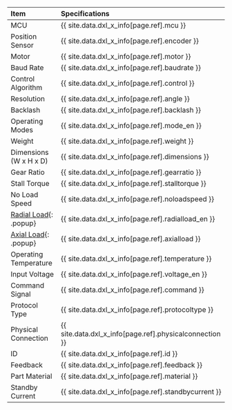 
| Item                   | Specifications                                          |
|:-----------------------|:--------------------------------------------------------|
| MCU                    | {{ site.data.dxl_x_info[page.ref].mcu }}                |
| Position Sensor        | {{ site.data.dxl_x_info[page.ref].encoder }}            |
| Motor                  | {{ site.data.dxl_x_info[page.ref].motor }}              |
| Baud Rate              | {{ site.data.dxl_x_info[page.ref].baudrate }}           |
| Control Algorithm      | {{ site.data.dxl_x_info[page.ref].control }}            |
| Resolution             | {{ site.data.dxl_x_info[page.ref].angle }}              |{% if site.data.dxl_x_info[page.ref].backlash != 'N/A' %}
| Backlash               | {{ site.data.dxl_x_info[page.ref].backlash }}           |{% else %}{% endif %}
| Operating Modes        | {{ site.data.dxl_x_info[page.ref].mode_en }}            |
| Weight                 | {{ site.data.dxl_x_info[page.ref].weight }}             |
| Dimensions (W x H x D) | {{ site.data.dxl_x_info[page.ref].dimensions }}         |
| Gear Ratio             | {{ site.data.dxl_x_info[page.ref].gearratio }}          |
| Stall Torque           | {{ site.data.dxl_x_info[page.ref].stalltorque }}        |
| No Load Speed          | {{ site.data.dxl_x_info[page.ref].noloadspeed }}        |{% if site.data.dxl_x_info[page.ref].radialload_en != 'N/A' %}
| [Radial Load]{: .popup}| {{ site.data.dxl_x_info[page.ref].radialload_en }}      |{% else %}{% endif %}{% if site.data.dxl_x_info[page.ref].axialload != 'N/A' %}
| [Axial Load]{: .popup} | {{ site.data.dxl_x_info[page.ref].axialload }}          |{% else %}{% endif %}
| Operating Temperature  | {{ site.data.dxl_x_info[page.ref].temperature }}        |
| Input Voltage          | {{ site.data.dxl_x_info[page.ref].voltage_en }}         |
| Command Signal         | {{ site.data.dxl_x_info[page.ref].command }}            |
| Protocol Type          | {{ site.data.dxl_x_info[page.ref].protocoltype }}       |
| Physical Connection    | {{ site.data.dxl_x_info[page.ref].physicalconnection }} |
| ID                     | {{ site.data.dxl_x_info[page.ref].id }}                 |
| Feedback               | {{ site.data.dxl_x_info[page.ref].feedback }}           |
| Part Material          | {{ site.data.dxl_x_info[page.ref].material }}           |
| Standby Current        | {{ site.data.dxl_x_info[page.ref].standbycurrent }}     |

[Radial Load]: /docs/en/popup/axial_radial/
[Axial Load]: /docs/en/popup/axial_radial/
